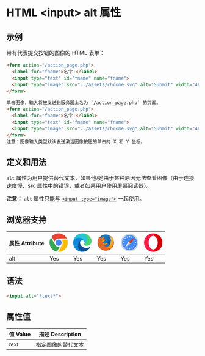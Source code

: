 HTML \<input> alt 属性
===

## 示例

带有代表提交按钮的图像的 HTML 表单：

```html
<form action="/action_page.php">
  <label for="fname">名字:</label>
  <input type="text" id="fname" name="fname">
  <input type="image" src="../assets/chrome.svg" alt="Submit" width="48" height="48">
</form>
```

```html idoc:preview:iframe
单击图像，输入将被发送到服务器上名为 `/action_page.php` 的页面。
<form action="/action_page.php">
  <label for="fname">名字:</label>
  <input type="text" id="fname" name="fname">
  <input type="image" src="../assets/chrome.svg" alt="Submit" width="48" height="48">
</form>
注意：图像输入类型默认发送激活图像按钮的单击的 X 和 Y 坐标。
```

## 定义和用法

`alt` 属性为用户提供替代文本，如果他/她由于某种原因无法查看图像（由于连接速度慢、src 属性中的错误，或者如果用户使用屏幕阅读器）。

**注意：** `alt` 属性只能与 [`<input type="image">`](./input_type_image.md) 一起使用。

## 浏览器支持

| 属性 Attribute | ![chrome][1] | ![edge][2] | ![firefox][3] | ![safari][4] | ![opera][5] |
| ------- | --- | --- | --- | --- | --- |
| alt       | Yes | Yes | Yes | Yes | Yes |
<!--rehype:style=width: 100%; display: inline-table;-->

## 语法

```html
<input alt="*text*">
```

## 属性值

| 值 Value | 描述 Description |
| ----- | ----- |
| *text* | 指定图像的替代文本 |
<!--rehype:style=width: 100%; display: inline-table;-->


[1]: ../assets/chrome.svg
[2]: ../assets/edge.svg
[3]: ../assets/firefox.svg
[4]: ../assets/safari.svg
[5]: ../assets/opera.svg
